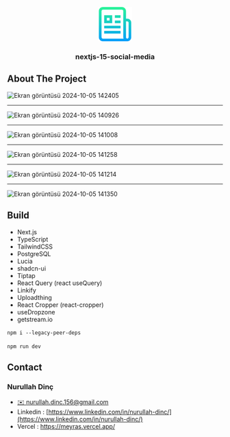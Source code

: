 


<div align="center">
  <a href="https://github.com/github_username/repo_name">
    <img src="https://raw.githubusercontent.com/enesdmc0/react-country-info/main/images/logo.png" alt="Logo" width="80" height="80">
  </a>
<h3 align="center">nextjs-15-social-media</h3>
</div>



## About The Project
 
 ![Ekran görüntüsü 2024-10-05 142405](https://github.com/user-attachments/assets/eed49193-05e7-41f8-8f6d-6084c577fe71)

 

<hr/>
   
 ![Ekran görüntüsü 2024-10-05 140926](https://github.com/user-attachments/assets/f14e3f3f-fdb5-4c48-9129-9a2c64ae2dd6)


<hr/>

 ![Ekran görüntüsü 2024-10-05 141008](https://github.com/user-attachments/assets/07a1ec86-94d6-437d-aed8-48a1b7bfb912)

 

<hr/>

  
 ![Ekran görüntüsü 2024-10-05 141258](https://github.com/user-attachments/assets/7b8a8806-f085-4183-86c6-887580cc620d)


<hr/>

  
 ![Ekran görüntüsü 2024-10-05 141214](https://github.com/user-attachments/assets/ed12843a-3791-4d62-8ca0-f58905bfb71c)

<hr/>

![Ekran görüntüsü 2024-10-05 141350](https://github.com/user-attachments/assets/a67b56f2-8a2e-44a0-991f-9e6041997878)

  ## Build
  - Next.js
  - TypeScript
  - TailwindCSS
  - PostgreSQL
  - Lucia
  - shadcn-ui
  - Tiptap
  - React Query (react useQuery)
  - Linkify
  - Uploadthing
  - React Cropper (react-cropper)
  - useDropzone
  - getstream.io


  ```nextjs
npm i --legacy-peer-deps

npm run dev
```



  ## Contact

  ### Nurullah Dinç

  - [ ✉️ nurullah.dinc.156@gmail.com]()
  - Linkedin : [https://www.linkedin.com/in/nurullah-dinc/](https://www.linkedin.com/in/nurullah-dinc/)
  - Vercel   : https://meyras.vercel.app/

